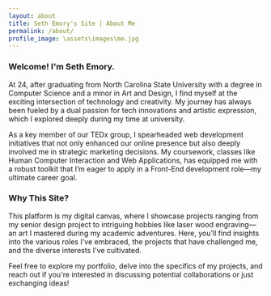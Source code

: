 ```yaml
---
layout: about
title: Seth Emory's Site | About Me
permalink: /about/
profile_image: \assets\images\me.jpg
---
```


<h3>Welcome! I'm Seth Emory.</h3>

At 24, after graduating from North Carolina State University with a degree in Computer Science and a minor in Art and Design, I find myself at the exciting intersection of technology and creativity. My journey has always been fueled by a dual passion for tech innovations and artistic expression, which I explored deeply during my time at university.

As a key member of our TEDx group, I spearheaded web development initiatives that not only enhanced our online presence but also deeply involved me in strategic marketing decisions. My coursework, classes like Human Computer Interaction and Web Applications, has equipped me with a robust toolkit that I’m eager to apply in a Front-End development role—my ultimate career goal.

<h3>Why This Site?</h3>

This platform is my digital canvas, where I showcase projects ranging from my senior design project to intriguing hobbies like laser wood engraving—an art I mastered during my academic adventures. Here, you'll find insights into the various roles I've embraced, the projects that have challenged me, and the diverse interests I've cultivated.

Feel free to explore my portfolio, delve into the specifics of my projects, and reach out if you're interested in discussing potential collaborations or just exchanging ideas!